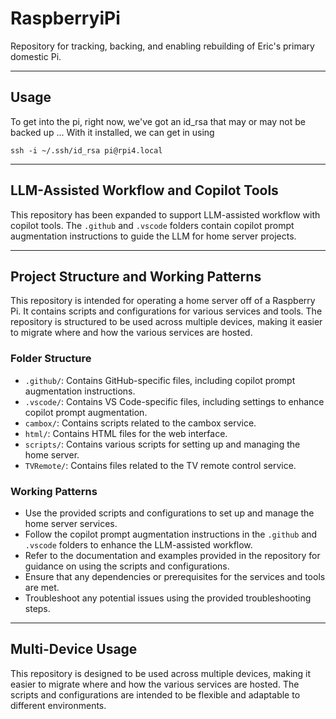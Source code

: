 # RaspberryiPi

Repository for tracking, backing, and enabling rebuilding of Eric's primary domestic Pi.

---

## Usage

To get into the pi, right now, we've got an id_rsa that may or may not be backed up ...
With it installed, we can get in using

`ssh -i ~/.ssh/id_rsa pi@rpi4.local`

---

## LLM-Assisted Workflow and Copilot Tools

This repository has been expanded to support LLM-assisted workflow with copilot tools. The `.github` and `.vscode` folders contain copilot prompt augmentation instructions to guide the LLM for home server projects.

---

## Project Structure and Working Patterns

This repository is intended for operating a home server off of a Raspberry Pi. It contains scripts and configurations for various services and tools. The repository is structured to be used across multiple devices, making it easier to migrate where and how the various services are hosted.

### Folder Structure

- `.github/`: Contains GitHub-specific files, including copilot prompt augmentation instructions.
- `.vscode/`: Contains VS Code-specific files, including settings to enhance copilot prompt augmentation.
- `cambox/`: Contains scripts related to the cambox service.
- `html/`: Contains HTML files for the web interface.
- `scripts/`: Contains various scripts for setting up and managing the home server.
- `TVRemote/`: Contains files related to the TV remote control service.

### Working Patterns

- Use the provided scripts and configurations to set up and manage the home server services.
- Follow the copilot prompt augmentation instructions in the `.github` and `.vscode` folders to enhance the LLM-assisted workflow.
- Refer to the documentation and examples provided in the repository for guidance on using the scripts and configurations.
- Ensure that any dependencies or prerequisites for the services and tools are met.
- Troubleshoot any potential issues using the provided troubleshooting steps.

---

## Multi-Device Usage

This repository is designed to be used across multiple devices, making it easier to migrate where and how the various services are hosted. The scripts and configurations are intended to be flexible and adaptable to different environments.
